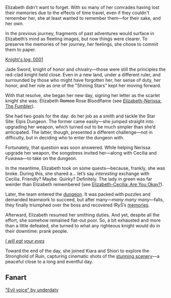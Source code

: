 <!-- title: Elizabeth Rose Bloodflame -->
<!-- status: Alive -->

Elizabeth didn’t want to forget. With so many of her comrades having lost their memories due to the effects of time travel, even if they couldn't remember her, she at least wanted to remember them—for their sake, and her own.

In the previous journey, fragments of past adventures would surface in Elizabeth’s mind as fleeting images, but now things were clearer. To preserve the memories of her journey, her feelings, she chose to commit them to paper.

[Knight's log: 0001](#embed:https://www.youtube.com/live/wnQuawM-3Jc?si=F8vVFLc7Z6fvVmx5&t=141)

Jade Sword, knight of honor and chivalry—those were still the principles the red-clad knight held close. Even in a new land, under a different ruler, and surrounded by those who might have forgotten her, her sense of duty, her honor, and her role as one of the "Shining Stars" kept her moving forward.

With that resolve, she began her new day, signing her letter as the scarlet knight she was: Elizabeth ~~Romeo~~ Rose Bloodflame (see [Elizabeth-Nerissa: The Fumbler](#edge:liz-nerissa)).

She had two goals for the day: do her job as a smith and tackle the Star Site: Elpis Dungeon. The former came easily—she jumped straight into upgrading her weapon, which turned out to be much simpler than she’d anticipated. The latter, though, presented a different challenge—not in difficulty, but in deciding who to enter the dungeon with.

Fortunately, that question was soon answered. While helping Nerissa upgrade her weapon, the songstress invited her—along with Cecilia and Fuwawa—to take on the dungeon.

In the meantime, Elizabeth took on some quests—because, frankly, she was broke. During this, she shared a... let’s say _interesting_ exchange with Cecilia. Friendly? Maybe. Quirky? Definitely. The lady in green was far weirder than Elizabeth remembered (see [Elizabeth-Cecilia: Are You Okay?](#edge:cecilia-liz)).

Later, the team entered the [dungeon](https://www.youtube.com/live/wnQuawM-3Jc?si=RswqYsQvMw0bMKm5&t=4650). It was packed with puzzles and demanded teamwork to succeed, but after many—_many many many_—falls, they finally triumphed over the boss and recovered IRyS’s [memories](https://www.youtube.com/live/wnQuawM-3Jc?si=zwOuOP18N9MN1rsA&t=7953).

Afterward, Elizabeth resumed her smithing duties. And yet, despite all the effort, she somehow remained flat-out poor. So, a bit exhausted and more than a little defeated, she turned to what any righteous knight would do in their downtime: prank people.

[_I will eat your eyes_](#embed:https://www.youtube.com/live/wnQuawM-3Jc?si=uwFsQZoNgN5PsqYa&t=9848)

Toward the end of the day, she joined Kiara and Shiori to explore the Stronghold of Ruin, capturing cinematic shots of the [stunning scenery](https://www.youtube.com/live/wnQuawM-3Jc?si=P3mmCuJ4ecTixSHu&t=13604)—a peaceful close to a long and eventful day.

## Fanart

["Evil voice" by underdatv](https://x.com/underdatv/status/1919463544581718116)